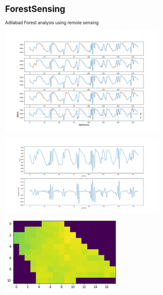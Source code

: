 # ForestSensing
Adilabad Forest analysis using remote sensing


![Markov Hidden States](plots/Hidden_states.png)


![ndvi change.pngs](plots/ndvi_change.png)


![sample_NDVI__adilabad.png](plots/sample_NDVI__adilabad.png)
